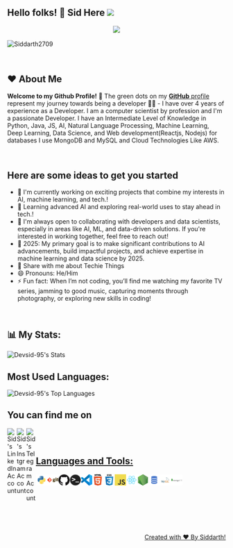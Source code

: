 ## Hello folks! :wave: Sid Here   <img src="https://raw.githubusercontent.com/MartinHeinz/MartinHeinz/master/wave.gif" width="15px">


<p align="center"> <img src ="https://github.com/Devsid-95/Siddarth2709/blob/main/Sid.gif?raw=true" width="500px" /> </p>

<p align="left"> <img src="https://komarev.com/ghpvc/?username=nsiddarth2709&label=Views&color=blueviolet" alt="Siddarth2709" /> </p>
<br>


## ❤ About Me 
**Welcome to my Github Profile!** :star_struck: The green dots on my [**GitHub** profile](https://github.com/Devsid-95) represent my journey towards being a developer :running_man: - I have over 4 years of experience as a Developer. I am a computer scientist by profession and I'm a passionate Developer. I have an Intermediate Level of Knowledge in  Python, Java, JS, AI, Natural Language Processing, Machine Learning, Deep Learning, Data Science, and Web development(Reactjs, Nodejs) for databases I use MongoDB and MySQL and Cloud Technologies Like AWS.

<br>

## Here are some ideas to get you started

- 🔭 I'm currently working on exciting projects that combine my interests in AI, machine learning, and tech.!
- 🌱 Learning advanced AI and exploring real-world uses to stay ahead in tech.! 
- 👯 I'm always open to collaborating with developers and data scientists, especially in areas like AI, ML, and data-driven solutions. If you're interested in working together, feel free to reach out!
- 🥅 2025: My primary goal is to make significant contributions to AI advancements, build impactful projects, and achieve expertise in machine learning and data science by 2025.
- 💬 Share with me about Techie Things 
- 😄 Pronouns: He/Him
- ⚡ Fun fact: When I’m not coding, you’ll find me watching my favorite TV series, jamming to good music, capturing moments through photography, or exploring new skills in coding!

<br>

## 📊 My Stats:
![Devsid-95's Stats](https://github-readme-stats.vercel.app/api?username=Devsid-95&theme=nightowl&show_icons=true&hide_border=false&count_private=true)



## Most Used Languages:
![Devsid-95's Top Languages](https://github-readme-stats.vercel.app/api/top-langs/?username=Devsid-95&theme=nightowl&show_icons=true&hide_border=false&layout=compact)
<br>


## You can **find me on** 

<a href="https://www.linkedin.com/in/devsid95/"> <img align="left" alt="Sid's LinkedIn Account" width="22px" src="https://img.icons8.com/cute-clipart/50/000000/linkedin.png" />
<a href="https://www.instagram.com/dev.sid95/"> <img align="left" alt="Sid's Instgram Account" width="22px" src="https://img.icons8.com/color/48/000000/instagram-new--v2.png" />
<a href = "https://t.me/Twin_Bwoy/"> <img align="left" alt="Sid's Telegram Account" width="22px" src="https://img.icons8.com/color/48/000000/telegram-app--v4.png"/>
<br>
<br>

## Languages and Tools:


<img align="left" alt="Python" width="26px" src="https://raw.githubusercontent.com/github/explore/80688e429a7d4ef2fca1e82350fe8e3517d3494d/topics/python/python.png" />
<img align="left" alt="Git" width="26px" src="https://raw.githubusercontent.com/github/explore/80688e429a7d4ef2fca1e82350fe8e3517d3494d/topics/git/git.png" />
<img align="left" alt="GitHub" width="26px" src="https://raw.githubusercontent.com/github/explore/78df643247d429f6cc873026c0622819ad797942/topics/github/github.png" />
<img align="left" alt="Terminal" width="26px" src="https://raw.githubusercontent.com/github/explore/80688e429a7d4ef2fca1e82350fe8e3517d3494d/topics/terminal/terminal.png" />
<img align="left" alt="Visual Studio Code" width="26px" src="https://raw.githubusercontent.com/github/explore/80688e429a7d4ef2fca1e82350fe8e3517d3494d/topics/visual-studio-code/visual-studio-code.png" />
<img align="left" alt="HTML5" width="26px" src="https://raw.githubusercontent.com/github/explore/80688e429a7d4ef2fca1e82350fe8e3517d3494d/topics/html/html.png" />
<img align="left" alt="CSS3" width="26px" src="https://raw.githubusercontent.com/github/explore/80688e429a7d4ef2fca1e82350fe8e3517d3494d/topics/css/css.png" />
<img align="left" alt="JavaScript" width="26px" src="https://raw.githubusercontent.com/github/explore/80688e429a7d4ef2fca1e82350fe8e3517d3494d/topics/javascript/javascript.png" />
<img align="left" alt="React" width="26px" src="https://raw.githubusercontent.com/github/explore/80688e429a7d4ef2fca1e82350fe8e3517d3494d/topics/react/react.png" />
<img align="left" alt="Node.js" width="26px" src="https://raw.githubusercontent.com/github/explore/80688e429a7d4ef2fca1e82350fe8e3517d3494d/topics/nodejs/nodejs.png" />
<img align="left" alt="SQL" width="26px" src="https://raw.githubusercontent.com/github/explore/80688e429a7d4ef2fca1e82350fe8e3517d3494d/topics/sql/sql.png" />
<img align="left" alt="MySQL" width="26px" src="https://raw.githubusercontent.com/github/explore/80688e429a7d4ef2fca1e82350fe8e3517d3494d/topics/mysql/mysql.png" />
<img align="left" alt="MongoDB" width="26px" src="https://raw.githubusercontent.com/github/explore/80688e429a7d4ef2fca1e82350fe8e3517d3494d/topics/mongodb/mongodb.png"
/>
<br>
  
<br>
<br>
<br>
<br>
<br>
<br>
<br>
  
<div align="right"> Created with ❤️ By Siddarth! </div>
